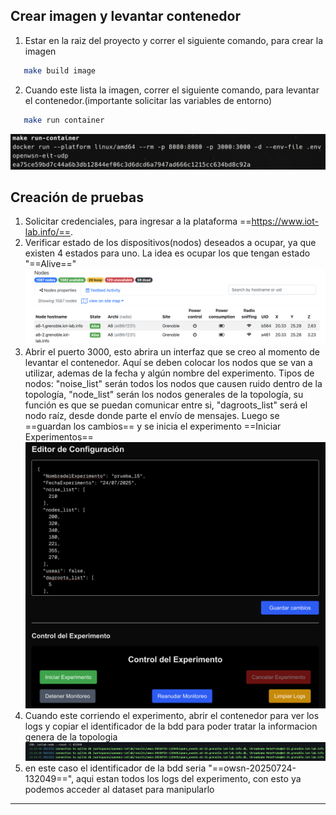 ## Crear imagen y levantar contenedor

1. Estar en la raiz del proyecto y correr el siguiente comando, para crear la imagen
 ```bash
 	make build image 
```
2. Cuando este lista la imagen, correr el siguiente comando, para levantar el contenedor.(importante solicitar las variables de entorno)
 ```bash
 	make run container
```
![ejemplo de salida](images/make_run.png)
## Creación de pruebas 
1. Solicitar credenciales, para ingresar a la plataforma ==https://www.iot-lab.info/==.
2. Verificar estado de los dispositivos(nodos) deseados a ocupar, ya que existen 4 estados para uno. La idea es ocupar los que tengan estado "==Alive=="![estado de nodos](images/nodes.png)
3. Abrir el puerto 3000, esto abrira un interfaz que se creo al momento de levantar el contenedor. Aquí se deben colocar los nodos que se van a utilizar, ademas de la fecha y algún nombre del experimento. Tipos de nodos: "noise_list" serán todos los nodos que causen ruido dentro de la topología, "node_list" serán los nodos generales de la topología, su función es que se puedan comunicar entre si, "dagroots_list" será el nodo raíz, desde donde parte el envío de mensajes. Luego se ==guardan los cambios== y se inicia el experimento  ==Iniciar Experimentos==![experimentos](images/nodes_config.png)
4. Cuando este corriendo el experimento, abrir el contenedor para ver los logs y copiar el identificador de la bdd para poder tratar la informacion genera de la topologia![bdd](images/bdd.png)
5. en este caso el identificador de la bdd seria "==owsn-20250724-132049==", aqui estan todos los logs del experimento, con esto ya podemos acceder al dataset para manipularlo
-----
